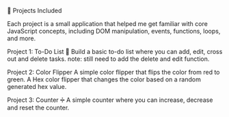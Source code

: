 🚀 Projects Included

Each project is a small application that helped me get familiar with core JavaScript concepts, including DOM manipulation, events, functions, loops, and more.

Project 1: To-Do List 📝
Build a basic to-do list where you can add, edit, cross out and delete tasks.
note: still need to add the delete and edit function.

Project 2: Color Flipper
A simple color flipper that flips the color from red to green. 
A Hex color flipper that changes the color based on a random generated hex value.

Project 3: Counter ➗
A simple counter where you can increase, decrease and reset the counter.
